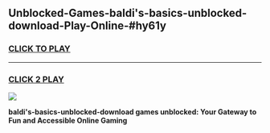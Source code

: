 
## Unblocked-Games-baldi's-basics-unblocked-download-Play-Online-#hy61y
<h3>
<a href="https://premium.freeplayer.one?title=baldi's-basics-unblocked-download&ref=24F">CLICK TO PLAY</a></h3>
<hr>

<h3>
<a href="https://premium.freeplayer.one?title=baldi's-basics-unblocked-download&ref=24F">CLICK 2 PLAY</a>
  
</h3>

<a href="https://premium.freeplayer.one?title=baldi's-basics-unblocked-download&ref=24F/"><img src="https://clearcache.store/games.png"></a>


**baldi's-basics-unblocked-download games unblocked: Your Gateway to Fun and Accessible Online Gaming**
